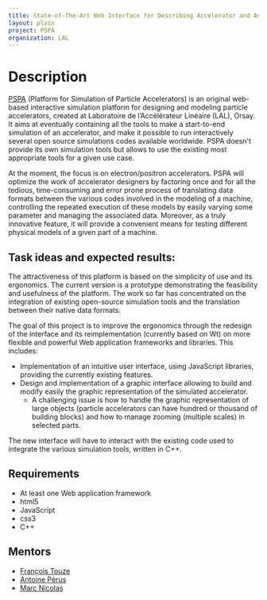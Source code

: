 ```yaml
---
title: State-of-The-Art Web Interface for Describing Accelerator and Associated Simulation
layout: plain
project: PSPA
organization: LAL
---
```


# Description

[PSPA](https://groups.lal.in2p3.fr/pspa/) (Platform for Simulation of Particle Accelerators) is an original web-based interactive simulation platform for designing and modeling particle accelerators, created at Laboratoire de l’Accélérateur Linéaire (LAL), Orsay. It aims at eventually containing all the tools to make a start-to-end simulation of an accelerator, and make it possible to run interactively several open source simulations codes available worldwide. PSPA doesn't provide its own simulation tools but allows to use the existing
most appropriate tools for a given use case.

At the moment, the focus is on electron/positron accelerators. PSPA will optimize the work of accelerator designers by factoring once and for all the tedious, time-consuming and error prone process of translating data formats between the various codes involved in the modeling of a machine, controlling the repeated execution of these models by easily varying some parameter and managing the associated data. Moreover, as a truly innovative feature, it will provide a convenient means for testing different physical models of a given part of a machine. 


## Task ideas and expected results:  

The attractiveness of this platform is based on the simplicity of use and its ergonomics. The current version is a prototype demonstrating
the feasibility and usefulness of the platform. The work so far has concentrated on the integration of existing open-source simulation
tools and the translation between their native data formats.

The goal of this project is to improve the ergonomics through the redesign of the interface and its reimplementation (currently based on 
Wt) on more flexible and powerful Web application frameworks and libraries. This includes: 
* Implementation of an intuitive user interface, using JavaScript libraries, providing the currently existing features.
* Design and implementation of a graphic interface allowing to build and modify easily the graphic representation of the simulated accelerator.
  * A challenging issue is how to handle the graphic representation of large objects (particle accelerators can have hundred or thousand of building blocks) and how to manage zooming (multiple scales) in selected parts.

The new interface will have to interact with the existing code used to integrate the various simulation tools, written in C++.

## Requirements

 * At least one Web application framework
 * html5
 * JavaScript
 * css3
 * C++


## Mentors

* [François Touze](mailto:touze@lal.in2p3.fr)
* [Antoine Pérus](mailto:perus@lal.in2p3.fr)
* [Marc Nicolas](mailto:nicolas@lal.in2p3.fr)

